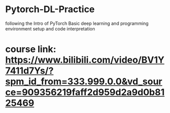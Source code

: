 # Pytorch-DL-Practice
  following the Intro of PyTorch 
  Basic deep learning and programming environment setup and code interpretation
# course link: https://www.bilibili.com/video/BV1Y7411d7Ys/?spm_id_from=333.999.0.0&vd_source=909356219faff2d959d2a9d0b8125469 
